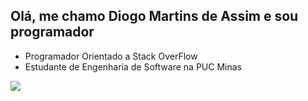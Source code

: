 ## Olá, me chamo Diogo Martins de Assim e sou programador

- Programador Orientado a Stack OverFlow
- Estudante de Engenharia de Software na PUC Minas

<picture>
<source 
  srcset="https://github-readme-stats.vercel.app/api?username=diogomsz&show_icons=true&theme=dracula"
  media="(prefers-color-scheme: dark)"
/>
<source
  srcset="https://github-readme-stats.vercel.app/api?username=diogomsz&show_icons=true"
  media="(prefers-color-scheme: light), (prefers-color-scheme: no-preference)"
/>
<img src="https://github-readme-stats.vercel.app/api?username=diogomsz&show_icons=true" />
</picture>
